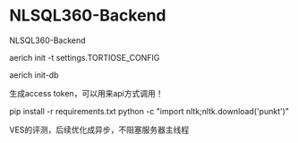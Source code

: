 # NLSQL360-Backend
NLSQL360-Backend


aerich init -t settings.TORTIOSE_CONFIG

aerich init-db

生成access token，可以用来api方式调用！

pip install -r requirements.txt
python -c "import nltk;nltk.download('punkt')" 


VES的评测，后续优化成异步，不阻塞服务器主线程
